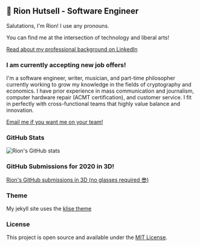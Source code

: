 ## 👾 Rion Hutsell - Software Engineer

Salutations, I'm Rion! I use any pronouns.

You can find me at the intersection of technology and liberal arts!

[Read about my professional background on LinkedIn](https://www.linkedin.com/in/rion-hutsell/)  

### I am currently accepting new job offers!

I'm a software engineer, writer, musician, and part-time philosopher currently working to grow my knowledge in the fields of cryptography and economics. I have prior experience in mass communication and journalism, computer hardware repair (ACMT certification), and customer service. I fit in perfectly with cross-functional teams that highly value balance and innovation.

[Email me if you want me on your team!](mailto:sciencefixion@pm.me)


### GitHub Stats

![Rion's GitHub stats](https://github-readme-stats.vercel.app/api?username=sciencefixion&show_icons=true&theme=synthwave)

### GitHub Submissions for 2020 in 3D!

[Rion's GitHub submissions in 3D (no glasses required 😎) ](https://skyline.github.com/sciencefixion/2020)

### Theme

My jekyll site uses the [klise theme](https://github.com/piharpi/jekyll-klise)

### License

This project is open source and available under the [MIT License](LICENSE).
